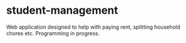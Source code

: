 # student-management
Web application designed to help with paying rent, splitting household chores etc.
Programming in progress.
